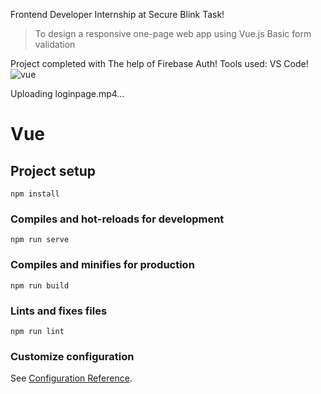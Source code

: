 Frontend Developer Internship at Secure Blink Task!
> To design a responsive one-page web app using Vue.js
> Basic form validation

Project completed with The help of Firebase Auth!
Tools used: VS Code!
![vue](https://user-images.githubusercontent.com/109410990/233786485-ec57e823-0540-4ecb-bc56-24776d3b54b4.png)


Uploading loginpage.mp4…

# Vue

## Project setup
```
npm install
```

### Compiles and hot-reloads for development
```
npm run serve
```

### Compiles and minifies for production
```
npm run build
```

### Lints and fixes files
```
npm run lint
```

### Customize configuration
See [Configuration Reference](https://cli.vuejs.org/config/).
